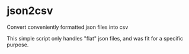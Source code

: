 # json2csv
Convert conveniently formatted json files into csv

This simple script only handles "flat" json files, and was fit for a specific purpose.
